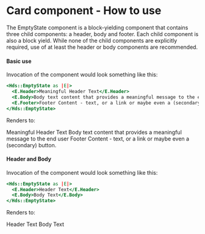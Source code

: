 <h1>Card component - How to use</h1>

<section data-section="how-to-use">
  
  <p class="dummy-paragraph">The EmptyState component is a block-yielding component that contains three child
    components: a header, body and footer. Each child component is also a block yield. While none of the child
    components are explicitly required, use of at least the header or body components are recommended.</p>
  <h4 class="dummy-h4">Basic use</h4>
  <p class="dummy-paragraph">Invocation of the component would look something like this:</p>
  
  <!-- prettier-ignore-start -->
```handlebars
<Hds::EmptyState as |E|>
  <E.Header>Meaningful Header Text</E.Header>
  <E.Body>Body text content that provides a meaningful message to the end user.</E.Body>
  <E.Footer>Footer Content - text, or a link or maybe even a (secondary) button.</E.Footer>
</Hds::EmptyState>
```
<!-- prettier-ignore-end -->

  
  <p class="dummy-paragraph">Renders to:</p>
  <Hds::EmptyState as |E|>
    <E.Header>Meaningful Header Text</E.Header>
    <E.Body>Body text content that provides a meaningful message to the end user</E.Body>
    <E.Footer>Footer Content - text, or a link or maybe even a (secondary) button.</E.Footer>
  </Hds::EmptyState>

  <h4 class="dummy-h4">Header and Body</h4>
  <p class="dummy-paragraph">Invocation of the component would look something like this:</p>
  
  <!-- prettier-ignore-start -->
```handlebars
<Hds::EmptyState as |E|>
  <E.Header>Header Text</E.Header>
  <E.Body>Body Text</E.Body>
</Hds::EmptyState>
```
<!-- prettier-ignore-end -->

  
  <p class="dummy-paragraph">Renders to:</p>
  <Hds::EmptyState as |E|>
    <E.Header>Header Text</E.Header>
    <E.Body>Body Text</E.Body>
  </Hds::EmptyState>
</section>

